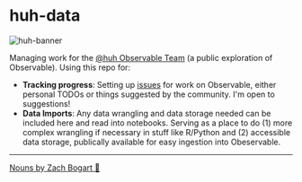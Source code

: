 # huh-data

![huh-banner](https://user-images.githubusercontent.com/31786233/235287003-e56c4346-196d-427a-b11f-87757dbe5821.png)

Managing work for the [@huh Observable Team](https://observablehq.com/@huh?tab=profile) (a public exploration of Observable). Using this repo for:

- **Tracking progress**: Setting up [issues](https://github.com/zachbogart/huh-data/issues) for work on Observable, either personal TODOs or things suggested by the community. I'm open to suggestions!
- **Data Imports**: Any data wrangling and data storage needed can be included here and read into notebooks. Serving as a place to do (1) more complex wrangling if necessary in stuff like R/Python and (2) accessible data storage, publically available for easy ingestion into Obeservable.

---
[Nouns by Zach Bogart 🖤](https://thenounproject.com/zachbogart/)

